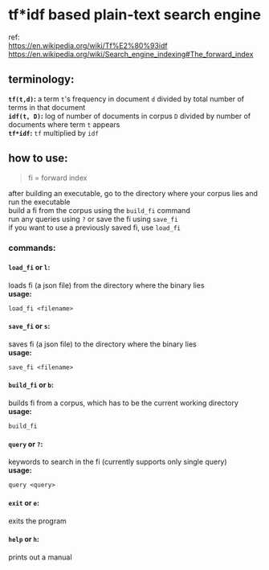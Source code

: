 # tf*idf based plain-text search engine
ref: 
<br>
https://en.wikipedia.org/wiki/Tf%E2%80%93idf 
<br>
https://en.wikipedia.org/wiki/Search_engine_indexing#The_forward_index

## terminology:
<b>`tf(t,d)`:</b> a term `t`'s frequency in document `d` divided by total number of terms in that document
<br>
<b>`idf(t, D)`:</b> log of number of documents in corpus `D` divided by number of documents where term `t` appears
<br>
<b>`tf*idf`:</b> `tf` multiplied by `idf`

## how to use:
> fi = forward index


after building an executable, go to the directory where your corpus lies and run the executable
<br>
build a fi from the corpus using the `build_fi` command
<br>
run any queries using `?` or save the fi using `save_fi`
<br>
if you want to use a previously saved fi, use `load_fi`

### commands:
#### `load_fi` or `l`:
loads fi (a json file) from the directory where the binary lies
<br>
<b>usage:</b> 
```
load_fi <filename>
```

#### `save_fi` or `s`:
saves fi (a json file) to the directory where the binary lies
<br>
<b>usage:</b>
``` 
save_fi <filename>
```

#### `build_fi` or `b`:
builds fi from a corpus, which has to be the current working directory
<br>
<b>usage:</b>
``` 
build_fi
```

#### `query` or `?`:
keywords to search in the fi (currently supports only single query)
<br>
<b>usage:</b> 
```
query <query>
```

#### `exit` or `e`:
exits the program

#### `help` or `h`:
prints out a manual
